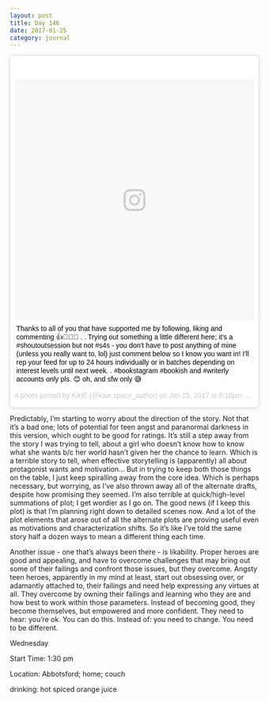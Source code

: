 ```yaml
---
layout: post
title: Day 146
date: 2017-01-25
category: journal
---
```


<blockquote class="instagram-media" data-instgrm-captioned data-instgrm-version="7" style=" background:#FFF; border:0; border-radius:3px; box-shadow:0 0 1px 0 rgba(0,0,0,0.5),0 1px 10px 0 rgba(0,0,0,0.15); margin: 1px; max-width:658px; padding:0; width:99.375%; width:-webkit-calc(100% - 2px); width:calc(100% - 2px);"><div style="padding:8px;"> <div style=" background:#F8F8F8; line-height:0; margin-top:40px; padding:50.0% 0; text-align:center; width:100%;"> <div style=" background:url(data:image/png;base64,iVBORw0KGgoAAAANSUhEUgAAACwAAAAsCAMAAAApWqozAAAABGdBTUEAALGPC/xhBQAAAAFzUkdCAK7OHOkAAAAMUExURczMzPf399fX1+bm5mzY9AMAAADiSURBVDjLvZXbEsMgCES5/P8/t9FuRVCRmU73JWlzosgSIIZURCjo/ad+EQJJB4Hv8BFt+IDpQoCx1wjOSBFhh2XssxEIYn3ulI/6MNReE07UIWJEv8UEOWDS88LY97kqyTliJKKtuYBbruAyVh5wOHiXmpi5we58Ek028czwyuQdLKPG1Bkb4NnM+VeAnfHqn1k4+GPT6uGQcvu2h2OVuIf/gWUFyy8OWEpdyZSa3aVCqpVoVvzZZ2VTnn2wU8qzVjDDetO90GSy9mVLqtgYSy231MxrY6I2gGqjrTY0L8fxCxfCBbhWrsYYAAAAAElFTkSuQmCC); display:block; height:44px; margin:0 auto -44px; position:relative; top:-22px; width:44px;"></div></div> <p style=" margin:8px 0 0 0; padding:0 4px;"> <a href="https://www.instagram.com/p/BPtsFkwAOwL/" style=" color:#000; font-family:Arial,sans-serif; font-size:14px; font-style:normal; font-weight:normal; line-height:17px; text-decoration:none; word-wrap:break-word;" target="_blank">Thanks to all of you that have supported me by following, liking and commenting 👍👏😊✨ . . Trying out something a little different here; it&#39;s a #shoutoutsession but not #s4s - you don&#39;t have to post anything of mine (unless you really want to, lol) just comment below so I know you want in! I&#39;ll rep your feed for up to 24 hours individually or in batches depending on interest levels until next week. . #bookstagram #bookish and #writerly accounts only pls. 😊 oh, and sfw only 😅</a></p> <p style=" color:#c9c8cd; font-family:Arial,sans-serif; font-size:14px; line-height:17px; margin-bottom:0; margin-top:8px; overflow:hidden; padding:8px 0 7px; text-align:center; text-overflow:ellipsis; white-space:nowrap;">A photo posted by KAIE (@kaie.space_author) on <time style=" font-family:Arial,sans-serif; font-size:14px; line-height:17px;" datetime="2017-01-26T04:18:13+00:00">Jan 25, 2017 at 8:18pm PST</time></p></div></blockquote>
<script async defer src="//platform.instagram.com/en_US/embeds.js"></script>

Predictably, I’m starting to worry about the direction of the story. Not that it’s a bad one; lots of potential for teen angst and paranormal darkness in this version, which ought to be good for ratings. It’s still a step away from the story I was trying to tell, about a girl who doesn’t know how to know what she wants b/c her world hasn’t given her the chance to learn. Which is a terrible story to tell, when effective storytelling is (apparently) all about protagonist wants and motivation… But in trying to keep both those things on the table, I just keep spiralling away from the core idea. Which is perhaps necessary, but worrying, as I’ve also thrown away all of the alternate drafts, despite how promising they seemed. I’m also terrible at quick/high-level summations of plot; I get wordier as I go on. The good news (if I keep this plot) is that I’m planning right down to detailed scenes now. And a lot of the plot elements that arose out of all the alternate plots are proving useful even as motivations and characterization shifts. So it’s like I’ve told the same story half a dozen ways to mean a different thing each time. 

Another issue - one that’s always been there - is likability. Proper heroes are good and appealing, and have to overcome challenges that may bring out some of their failings and confront those issues, but they overcome. Angsty teen heroes, apparently in my mind at least, start out obsessing over, or adamantly attached to, their failings and need help expressing any virtues at all. They overcome by owning their failings and learning who they are and how best to work within those parameters. Instead of becoming good, they become themselves, but empowered and more confident. They need to hear: you’re ok. You can do this. Instead of: you need to change. You need to be different.

Wednesday

Start Time: 1:30 pm

Location: Abbotsford; home; couch

drinking: hot spiced orange juice
